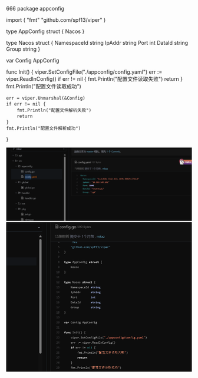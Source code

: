 666
package appconfig

import (
"fmt"
"github.com/spf13/viper"
)

type AppConfig struct {
Nacos
}

type Nacos struct {
NamespaceId string
IpAddr      string
Port        int
DataId      string
Group       string
}

var Config AppConfig

func Init() {
viper.SetConfigFile("./appconfig/config.yaml")
err := viper.ReadInConfig()
if err != nil {
fmt.Println("配置文件读取失败")
return
}
fmt.Println("配置文件读取成功")

	err = viper.Unmarshal(&Config)
	if err != nil {
		fmt.Println("配置文件解析失败")
		return
	}
	fmt.Println("配置文件解析成功")
}

![img.png](img.png)
![img_1.png](img_1.png)